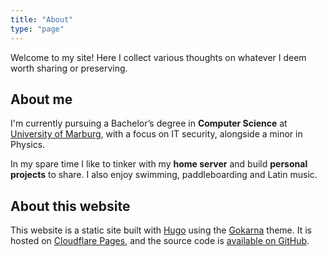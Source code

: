 ```yaml
---
title: "About"
type: "page"
---
```


Welcome to my site!
Here I collect various thoughts on whatever I deem worth sharing or preserving.

## About me
I'm currently pursuing a Bachelor’s degree in **Computer Science** at [University of Marburg](https://www.uni-marburg.de), with a focus on IT security, alongside a minor in Physics.

In my spare time I like to tinker with my **home server** and build **personal projects** to share.
I also enjoy swimming, paddleboarding and Latin music.

## About this website
This website is a static site built with [Hugo](https://gohugo.io) using the [Gokarna](https://github.com/gokarna-theme/gokarna-hugo) theme.
It is hosted on [Cloudflare Pages](https://pages.cloudflare.com), and the source code is [available on GitHub](https://github.com/ctrleon/personal-site).